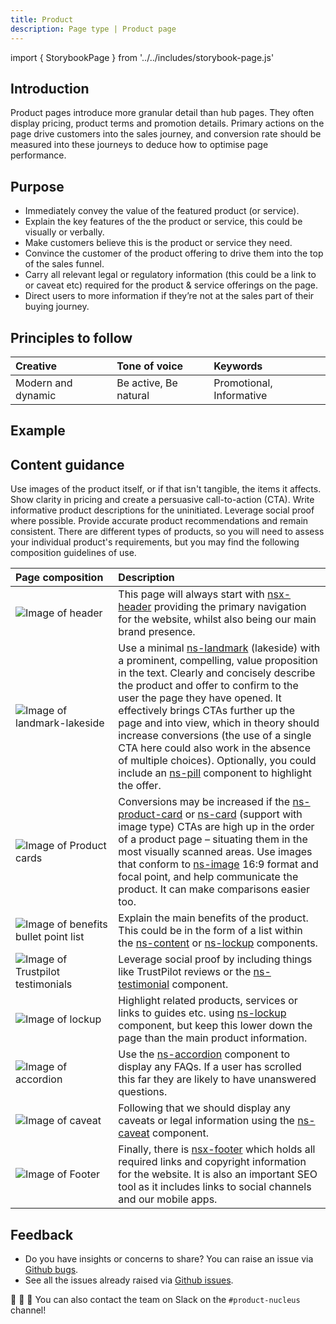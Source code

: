 ```yaml
---
title: Product
description: Page type | Product page
---
```


import { StorybookPage } from '../../includes/storybook-page.js'

## Introduction

Product pages introduce more granular detail than hub pages. They often display pricing, product terms and promotion details. Primary actions on the page drive customers into the sales journey, and conversion rate should be measured into these journeys to deduce how to optimise page performance.

## Purpose

* Immediately convey the value of the featured product (or service).
* Explain the key features of the the product or service, this could be visually or verbally.
* Make customers believe this is the product or service they need.
* Convince the customer of the product offering to drive them into the top of the sales funnel.
* Carry all relevant legal or regulatory information (this could be a link to or caveat etc) required for the product & service offerings on the page.
* Direct users to more information if they’re not at the sales part of their buying journey.

## Principles to follow

| Creative | Tone of voice | Keywords |
| :--- | :--- | :--- |
| Modern and dynamic  | Be active, Be natural | Promotional, Informative |

## Example

<StorybookPage story="examples-page-types--product"></StorybookPage>

## Content guidance

Use images of the product itself, or if that isn't tangible, the items it affects. Show clarity in pricing and create a persuasive call-to-action (CTA). Write informative product descriptions for the uninitiated. Leverage social proof where possible. Provide accurate product recommendations and remain consistent. There are different types of products, so you will need to assess your individual product's requirements, but you may find the following composition guidelines of use. 

| Page&nbsp;composition | Description |
| :--- | :--- |
| ![Image of header](https://user-images.githubusercontent.com/78355810/121555708-250d1f00-ca0b-11eb-86b9-df4a65ccfb60.png) | This page will always start with [nsx-header](/components/nsx-header.md) providing the primary navigation for the website, whilst also being our main brand presence. |
| ![Image of landmark-lakeside](https://user-images.githubusercontent.com/78355810/131121916-b8dc224f-c978-483d-bf2e-0365b98e95d6.png) | Use a minimal [ns-landmark](/components/ns-landmark.md) (lakeside) with a prominent, compelling, value proposition in the text. Clearly and concisely describe the product and offer to confirm to the user the page they have opened. It effectively brings CTAs further up the page and into view, which in theory should increase conversions (the use of a single CTA here could also work in the absence of multiple choices). Optionally, you could include an [ns-pill](/components/ns-pill.md) component to highlight the offer.|
| ![Image of Product cards](https://user-images.githubusercontent.com/78355810/131130369-1b5a8516-e240-4a27-993c-059852ab43ce.png) | Conversions may be increased if the [ns-product-card](/components/ns-pill.md) or [ns-card](/components/ns-card.md) (support with image type) CTAs are high up in the order of a product page – situating them in the most visually scanned areas. Use images that conform to [ns-image](/components/ns-image.md) 16:9 format and focal point, and help communicate the product. It can make comparisons easier too. |
| ![Image of benefits bullet point list](https://user-images.githubusercontent.com/78355810/131134066-0a731188-1311-4730-82a9-7cdbf67975c1.png) | Explain the main benefits of the product. This could be in the form of a list within the [ns-content](/components/ns-content.md) or [ns-lockup](/component/ns-lockup.md) components.  |
| ![Image of Trustpilot testimonials](https://user-images.githubusercontent.com/78355810/131138603-5e9eb629-e3bf-4d3d-b38e-50da73a28b77.png) | Leverage social proof by including things like TrustPilot reviews or the [ns-testimonial](/components/ns-testimonial.md) component.  |
| ![Image of lockup](https://user-images.githubusercontent.com/78355810/131138961-8f6b88a4-78bc-4774-96a9-96de6238585d.png) | Highlight related products, services or links to guides etc. using [ns-lockup](components/ns-lockup.md) component, but keep this lower down the page than the main product information. |
| ![Image of accordion](https://user-images.githubusercontent.com/78355810/131140408-01727e6c-e724-458c-bf15-0427f53149e0.png) | Use the [ns-accordion](/components/ns-accordion.md) component to display any FAQs. If a user has scrolled this far they are likely to have unanswered questions. |
| ![Image of caveat](https://user-images.githubusercontent.com/78355810/131139370-e7d72fef-b3a6-4a49-ad64-c7b7d4b63e70.png) | Following that we should display any caveats or legal information using the [ns-caveat](/component/ns-caveat.md) component.  |
| ![Image of Footer](https://user-images.githubusercontent.com/78355810/121567323-57704980-ca16-11eb-9951-598055b9808c.png) | Finally, there is [nsx-footer](/components/nsx-footer.md) which holds all required links and copyright information for the website. It is also an important SEO tool as it includes links to social channels and our mobile apps. |


## Feedback

* Do you have insights or concerns to share? You can raise an issue via [Github bugs](https://github.com/ConnectedHomes/nucleus/issues/new?assignees=&labels=Bug&template=a--bug-report.md&title=[bug]%20[page-type-product]).
* See all the issues already raised via [Github issues](https://github.com/connectedHomes/nucleus/issues?utf8=%E2%9C%93&q=is%3Aopen+is%3Aissue+label%3ABug+[page-type-product]).

💩 🎉 🦄 You can also contact the team on Slack on the `#product-nucleus` channel!
